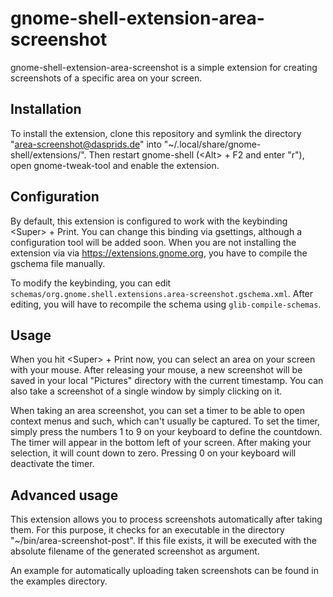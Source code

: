 gnome-shell-extension-area-screenshot
=====================================

gnome-shell-extension-area-screenshot is a simple extension for creating
screenshots of a specific area on your screen.

Installation
------------

To install the extension, clone this repository and symlink the directory
"area-screenshot@dasprids.de" into "~/.local/share/gnome-shell/extensions/".
Then restart gnome-shell (&lt;Alt&gt; + F2 and enter "r"), open
gnome-tweak-tool and enable the extension.

Configuration
-------------

By default, this extension is configured to work with the keybinding
&lt;Super&gt; + Print. You can change this binding via gsettings, although
a configuration tool will be added soon. When you are not installing the
extension via via https://extensions.gnome.org, you have to compile the
gschema file manually.

To modify the keybinding, you can edit
```schemas/org.gnome.shell.extensions.area-screenshot.gschema.xml```. After
editing, you will have to recompile the schema using ```glib-compile-schemas```.

Usage
-----

When you hit &lt;Super&gt; + Print now, you can select an area on your screen
with your mouse. After releasing your mouse, a new screenshot will be saved in
your local "Pictures" directory with the current timestamp. You can also take
a screenshot of a single window by simply clicking on it.

When taking an area screenshot, you can set a timer to be able to open context
menus and such, which can't usually be captured. To set the timer, simply press
the numbers 1 to 9 on your keyboard to define the countdown. The timer will
appear in the bottom left of your screen. After making your selection, it will
count down to zero. Pressing 0 on your keyboard will deactivate the timer.

Advanced usage
--------------

This extension allows you to process screenshots automatically after taking
them. For this purpose, it checks for an executable in the directory
"~/bin/area-screenshot-post". If this file exists, it will be executed with
the absolute filename of the generated screenshot as argument.

An example for automatically uploading taken screenshots can be found in the
examples directory.

